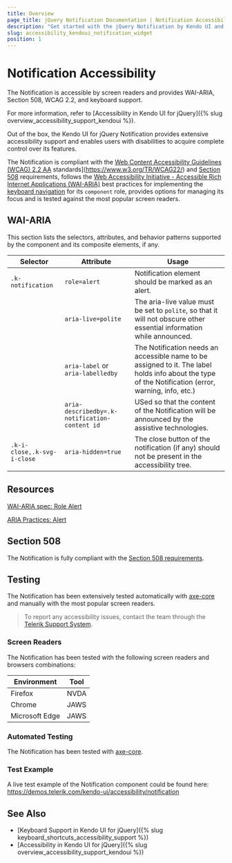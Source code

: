 ```yaml
---
title: Overview
page_title: jQuery Notification Documentation | Notification Accessibility
description: "Get started with the jQuery Notification by Kendo UI and learn about its accessibility support for WAI-ARIA, Section 508, and WCAG 2.2."
slug: accessibility_kendoui_notification_widget
position: 1
---
```


# Notification Accessibility

The Notification is accessible by screen readers and provides WAI-ARIA, Section 508, WCAG 2.2, and keyboard support.

 For more information, refer to [Accessibility in Kendo UI for jQuery]({% slug overview_accessibility_support_kendoui %}).




Out of the box, the Kendo UI for jQuery Notification provides extensive accessibility support and enables users with disabilities to acquire complete control over its features.


The Notification is compliant with the [Web Content Accessibility Guidelines (WCAG) 2.2  AA](https://www.w3.org/TR/WCAG22/) standards](https://www.w3.org/TR/WCAG22/) and [Section 508](http://www.section508.gov/) requirements, follows the [Web Accessibility Initiative - Accessible Rich Internet Applications (WAI-ARIA)](https://www.w3.org/WAI/ARIA/apg/) best practices for implementing the [keyboard navigation](#keyboard-navigation) for its `component` role, provides options for managing its focus and is tested against the most popular screen readers.

## WAI-ARIA


This section lists the selectors, attributes, and behavior patterns supported by the component and its composite elements, if any.

| Selector | Attribute | Usage |
| -------- | --------- | ----- |
| `.k-notification` | `role=alert` | Notification element should be marked as an alert. |
|  | `aria-live=polite` | The aria-live value must be set to `polite`, so that it will not obscure other essential information while announced. |
|  | `aria-label` or `aria-labelledby` | The Notification needs an accessible name to be assigned to it. The label holds info about the type of the Notification (error, warning, info, etc.) |
|  | `aria-describedby=.k-notification-content id` | USed so that the content of the Notification will be announced by the assistive technologies. |
| `.k-i-close,.k-svg-i-close` | `aria-hidden=true` | The close button of the notification (if any) should not be present in the accessibility tree. |

## Resources

[WAI-ARIA spec: Role Alert](https://www.w3.org/TR/wai-aria-1.2/#alert)

[ARIA Practices: Alert](https://www.w3.org/WAI/ARIA/apg/patterns/alert/)

## Section 508


The Notification is fully compliant with the [Section 508 requirements](http://www.section508.gov/).

## Testing


The Notification has been extensively tested automatically with [axe-core](https://github.com/dequelabs/axe-core) and manually with the most popular screen readers.

> To report any accessibility issues, contact the team through the [Telerik Support System](https://www.telerik.com/account/support-center).

### Screen Readers


The Notification has been tested with the following screen readers and browsers combinations:

| Environment | Tool |
| ----------- | ---- |
| Firefox | NVDA |
| Chrome | JAWS |
| Microsoft Edge | JAWS |



### Automated Testing
The Notification has been tested with [axe-core](https://github.com/dequelabs/axe-core).
### Test Example
A live test example of the Notification component could be found here: https://demos.telerik.com/kendo-ui/accessibility/notification
## See Also
* [Keyboard Support in Kendo UI for jQuery]({% slug keyboard_shortcuts_accessibility_support %})
* [Accessibility in Kendo UI for jQuery]({% slug overview_accessibility_support_kendoui %})